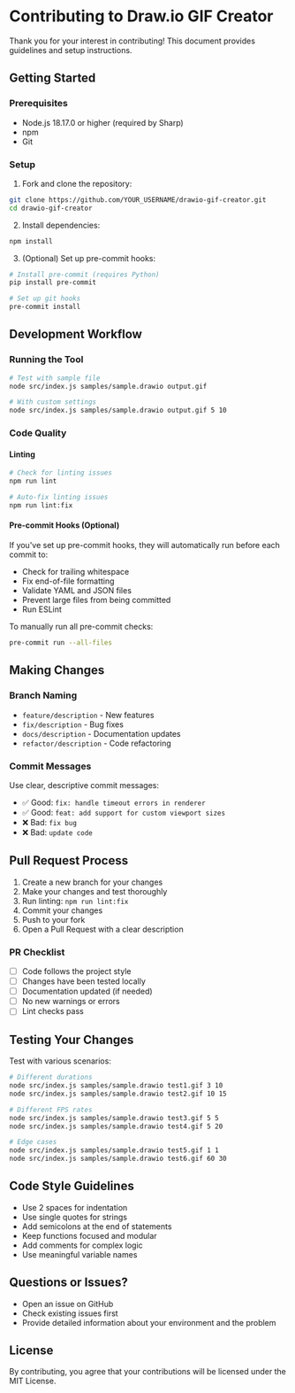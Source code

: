 # Contributing to Draw.io GIF Creator

Thank you for your interest in contributing! This document provides guidelines and setup instructions.

## Getting Started

### Prerequisites

- Node.js 18.17.0 or higher (required by Sharp)
- npm
- Git

### Setup

1. Fork and clone the repository:

```bash
git clone https://github.com/YOUR_USERNAME/drawio-gif-creator.git
cd drawio-gif-creator
```

2. Install dependencies:

```bash
npm install
```

3. (Optional) Set up pre-commit hooks:

```bash
# Install pre-commit (requires Python)
pip install pre-commit

# Set up git hooks
pre-commit install
```

## Development Workflow

### Running the Tool

```bash
# Test with sample file
node src/index.js samples/sample.drawio output.gif

# With custom settings
node src/index.js samples/sample.drawio output.gif 5 10
```

### Code Quality

#### Linting

```bash
# Check for linting issues
npm run lint

# Auto-fix linting issues
npm run lint:fix
```

#### Pre-commit Hooks (Optional)

If you've set up pre-commit hooks, they will automatically run before each commit to:

- Check for trailing whitespace
- Fix end-of-file formatting
- Validate YAML and JSON files
- Prevent large files from being committed
- Run ESLint

To manually run all pre-commit checks:

```bash
pre-commit run --all-files
```

## Making Changes

### Branch Naming

- `feature/description` - New features
- `fix/description` - Bug fixes
- `docs/description` - Documentation updates
- `refactor/description` - Code refactoring

### Commit Messages

Use clear, descriptive commit messages:

- ✅ Good: `fix: handle timeout errors in renderer`
- ✅ Good: `feat: add support for custom viewport sizes`
- ❌ Bad: `fix bug`
- ❌ Bad: `update code`

## Pull Request Process

1. Create a new branch for your changes
2. Make your changes and test thoroughly
3. Run linting: `npm run lint:fix`
4. Commit your changes
5. Push to your fork
6. Open a Pull Request with a clear description

### PR Checklist

- [ ] Code follows the project style
- [ ] Changes have been tested locally
- [ ] Documentation updated (if needed)
- [ ] No new warnings or errors
- [ ] Lint checks pass

## Testing Your Changes

Test with various scenarios:

```bash
# Different durations
node src/index.js samples/sample.drawio test1.gif 3 10
node src/index.js samples/sample.drawio test2.gif 10 15

# Different FPS rates
node src/index.js samples/sample.drawio test3.gif 5 5
node src/index.js samples/sample.drawio test4.gif 5 20

# Edge cases
node src/index.js samples/sample.drawio test5.gif 1 1
node src/index.js samples/sample.drawio test6.gif 60 30
```

## Code Style Guidelines

- Use 2 spaces for indentation
- Use single quotes for strings
- Add semicolons at the end of statements
- Keep functions focused and modular
- Add comments for complex logic
- Use meaningful variable names

## Questions or Issues?

- Open an issue on GitHub
- Check existing issues first
- Provide detailed information about your environment and the problem

## License

By contributing, you agree that your contributions will be licensed under the MIT License.
